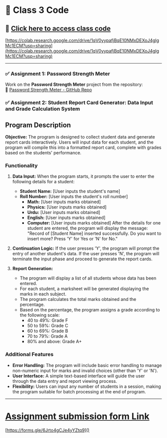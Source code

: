 # 📌 Class 3 Code 
## 🔗 [Click here to access class code](https://colab.research.google.com/drive/1qV0yypafjBqE10NMxDEXoJ4glgMc1ECM?usp=sharing)
[https://colab.research.google.com/drive/1qV0yypafjBqE10NMxDEXoJ4glgMc1ECM?usp=sharing](https://colab.research.google.com/drive/1qV0yypafjBqE10NMxDEXoJ4glgMc1ECM?usp=sharing)

---

### ✅ Assignment 1: Password Strength Meter  
Work on the **Password Strength Meter** project from the repository:  
🔗 [Password Strength Meter - GitHub Repo](https://github.com/panaversity/learn-modern-ai-python/tree/main/CLASS_PROJECTS/02_password_strength_meter)

### ✅ Assignment 2: Student Report Card Generator: Data Input and Grade Calculation System

## Program Description
**Objective:** The program is designed to collect student data and generate report cards interactively. Users will input data for each student, and the program will compile this into a formatted report card, complete with grades based on the students' performance.

### Functionality
1. **Data Input:** When the program starts, it prompts the user to enter the following details for a student:
   - **Student Name:** [User inputs the student's name]
   - **Roll Number:** [User inputs the student's roll number]
     - **Math:** [User inputs marks obtained]
     - **Physics:** [User inputs marks obtained]
     - **Urdu:** [User inputs marks obtained]
     - **English:** [User inputs marks obtained]
     - **Computer:** [User inputs marks obtained]
   After the details for one student are entered, the program will display the message:
   "Record of [Student Name] inserted successfully. Do you want to insert more? Press 'Y' for Yes or 'N' for No."

2. **Continuation Logic:** If the user presses 'Y', the program will prompt the entry of another student's data. If the user presses 'N', the program will terminate the input phase and proceed to generate the report cards.

3. **Report Generation:**
   - The program will display a list of all students whose data has been entered.
   - For each student, a marksheet will be generated displaying the marks in each subject.
   - The program calculates the total marks obtained and the percentage.
   - Based on the percentage, the program assigns a grade according to the following scale:
     - 40 to 49%: Grade F
     - 50 to 59%: Grade C
     - 60 to 69%: Grade B
     - 70 to 79%: Grade A
     - 80% and above: Grade A+

### Additional Features
- **Error Handling:** The program will include basic error handling to manage non-numeric input for marks and invalid choices (other than 'Y' or 'N').
- **User Interface:** A simple text-based interface will guide the user through the data entry and report viewing process.
- **Flexibility:** Users can input any number of students in a session, making the program suitable for batch processing at the end of program.

---

# [Assignment submission form Link](https://forms.gle/6Jrto4gCJe4yYZtq9)
[https://forms.gle/6Jrto4gCJe4yYZtq9]()
